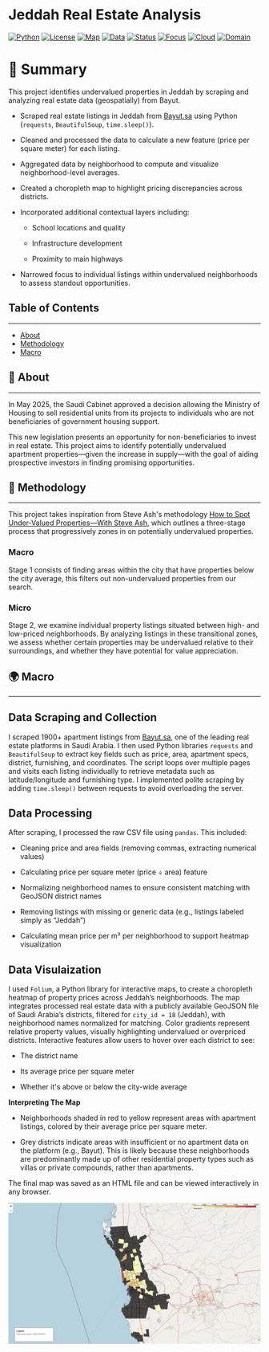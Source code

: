 # Jeddah Real Estate Analysis

[![Python](https://img.shields.io/badge/Python-3.10-blue)]()
[![License](https://img.shields.io/badge/License-MIT-green)]()
[![Map](https://img.shields.io/badge/Mapping-Folium-yellowgreen)]()
[![Data](https://img.shields.io/badge/Data-Bayut.sa-orange)]()
[![Status](https://img.shields.io/badge/Status-In%20Progress-yellow)]()
[![Focus](https://img.shields.io/badge/Focus-Geospatial%20Analysis-blue)]()
[![Cloud](https://img.shields.io/badge/API-Google%20Cloud%20Maps-brightgreen)]()
[![Domain](https://img.shields.io/badge/Domain-Data%20Science-purple)]()

# 📌 Summary
This project identifies undervalued properties in Jeddah by scraping and analyzing real estate data (geospatially) from Bayut.

- Scraped real estate listings in Jeddah from [Bayut.sa](https://www.bayut.sa/en/) using Python (`requests`, `BeautifulSoup`, `time.sleep()`).

- Cleaned and processed the data to calculate a new feature (price per square meter) for each listing.

- Aggregated data by neighborhood to compute and visualize neighborhood-level averages.

- Created a choropleth map to highlight pricing discrepancies across districts.

- Incorporated additional contextual layers including:

  - School locations and quality

  - Infrastructure development

  - Proximity to main highways

- Narrowed focus to individual listings within undervalued neighborhoods to assess standout opportunities.

## **Table of Contents**
---
- [About](#about)
- [Methodology](#methodology)
- [Macro](#Macro)


## 🧠 **About**
---
In May 2025, the Saudi Cabinet approved a decision allowing the Ministry of Housing to sell residential units from its projects to individuals who are not beneficiaries of government housing support.

This new legislation presents an opportunity for non-beneficiaries to invest in real estate. This project aims to identify potentially undervalued apartment properties—given the increase in supply—with the goal of aiding prospective investors in finding promising opportunities.

## 🔧 **Methodology**
---
This project takes inspiration from Steve Ash's methodology [How to Spot Under-Valued Properties—With Steve Ash](https://www.youtube.com/watch?v=PqNe_3cOHe4), which outlines a three-stage process that progressively zones in on potentially undervalued properties.

### **Macro**
Stage 1 consists of finding areas within the city that have properties below the city average, this filters out non-undervalued properties from our search. 

### **Micro**
Stage 2, we examine individual property listings situated between high- and low-priced neighborhoods. By analyzing listings in these transitional zones, we assess whether certain properties may be undervalued relative to their surroundings, and whether they have potential for value appreciation.

## 🌍 **Macro**
---
## Data Scraping and Collection

I scraped 1900+ apartment listings from [Bayut.sa](https://www.bayut.sa/en/), one of the leading real estate platforms in Saudi Arabia.
I then used Python libraries `requests` and `BeautifulSoup` to extract key fields such as price, area, apartment specs, district, furnishing, and coordinates.
The script loops over multiple pages and visits each listing individually to retrieve metadata such as latitude/longitude and furnishing type.
I implemented polite scraping by adding `time.sleep()` between requests to avoid overloading the server.

## Data Processing 

After scraping, I processed the raw CSV file using `pandas`. This included:

- Cleaning price and area fields (removing commas, extracting numerical values)

- Calculating price per square meter (price ÷ area) feature

- Normalizing neighborhood names to ensure consistent matching with GeoJSON district names

- Removing listings with missing or generic data (e.g., listings labeled simply as “Jeddah”)

- Calculating mean price per m² per neighborhood to support heatmap visualization

## Data Visulaization

I used `Folium`, a Python library for interactive maps, to create a choropleth heatmap of property prices across Jeddah’s neighborhoods.
The map integrates processed real estate data with a publicly available GeoJSON file of Saudi Arabia’s districts, filtered for `city_id = 18` (Jeddah), with neighborhood names normalized for matching.
Color gradients represent relative property values, visually highlighting undervalued or overpriced districts.
Interactive features allow users to hover over each district to see:

- The district name

- Its average price per square meter

- Whether it's above or below the city-wide average

**Interpreting The Map**
- Neighborhoods shaded in red to yellow represent areas with apartment listings, colored by their average price per square meter.

- Grey districts indicate areas with insufficient or no apartment data on the platform (e.g., Bayut). This is likely because these neighborhoods are predominantly made up of other residential property types such as villas or private compounds, rather than apartments.

The final map was saved as an HTML file and can be viewed interactively in any browser.

![Interactive Heatmap](Images/heatmap_preview.png)









